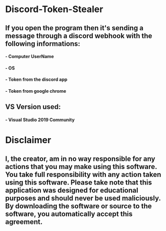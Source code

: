 # Discord-Token-Stealer

## If you open the program then it's sending a message through a discord webhook with the following informations:
#### - Computer UserName
#### - OS
#### - Token from the discord app
#### - Token from google chrome

## VS Version used:
#### - Visual Studio 2019 Community

# Disclaimer
## I, the creator, am in no way responsible for any actions that you may make using this software. You take full responsibility with any action taken using this software. Please take note that this application was designed for educational purposes and should never be used maliciously. By downloading the software or source to the software, you automatically accept this agreement.
